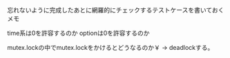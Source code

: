 忘れないように完成したあとに網羅的にチェックするテストケースを書いておくメモ

time系は0を許容するのか
optionは0を許容するのか

mutex.lockの中でmutex.lockをかけるとどうなるのか￥
→ deadlockする。
